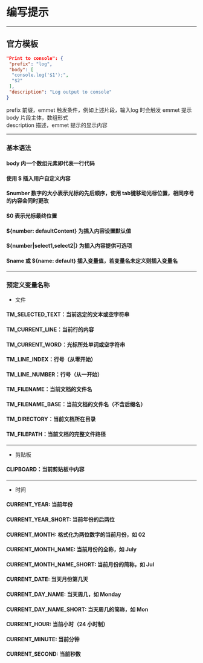 # 编写提示

---

## 官方模板

``` json
"Print to console": {
 "prefix": "log",
 "body": [
  "console.log('$1');",
  "$2"
 ],
 "description": "Log output to console"
}

```

prefix 前缀，emmet 触发条件，例如上述片段，输入log 时会触发 emmet 提示  
body 片段主体，数组形式  
description 描述，emmet 提示的显示内容  

---

### 基本语法

#### body 内一个数组元素即代表一行代码

#### 使用 $ 插入用户自定义内容

#### $number 数字的大小表示光标的先后顺序，使用 tab键移动光标位置，相同序号的内容会同时更改

#### $0 表示光标最终位置

#### ${number: defaultContent} 为插入内容设置默认值

#### ${number|select1,select2|} 为插入内容提供可选项

#### $name 或 ${name: default} 插入变量值，若变量名未定义则插入变量名

---

### 预定义变量名称

* 文件

#### TM_SELECTED_TEXT：当前选定的文本或空字符串

#### TM_CURRENT_LINE：当前行的内容

#### TM_CURRENT_WORD：光标所处单词或空字符串

#### TM_LINE_INDEX：行号（从零开始）

#### TM_LINE_NUMBER：行号（从一开始）

#### TM_FILENAME：当前文档的文件名

#### TM_FILENAME_BASE：当前文档的文件名（不含后缀名）

#### TM_DIRECTORY：当前文档所在目录

#### TM_FILEPATH：当前文档的完整文件路径

---

* 剪贴板

#### CLIPBOARD：当前剪贴板中内容

---

* 时间

#### CURRENT_YEAR: 当前年份

#### CURRENT_YEAR_SHORT: 当前年份的后两位

#### CURRENT_MONTH: 格式化为两位数字的当前月份，如 02

#### CURRENT_MONTH_NAME: 当前月份的全称，如 July

#### CURRENT_MONTH_NAME_SHORT: 当前月份的简称，如 Jul

#### CURRENT_DATE: 当天月份第几天

#### CURRENT_DAY_NAME: 当天周几，如 Monday

#### CURRENT_DAY_NAME_SHORT: 当天周几的简称，如 Mon

#### CURRENT_HOUR: 当前小时（24 小时制）

#### CURRENT_MINUTE: 当前分钟

#### CURRENT_SECOND: 当前秒数
